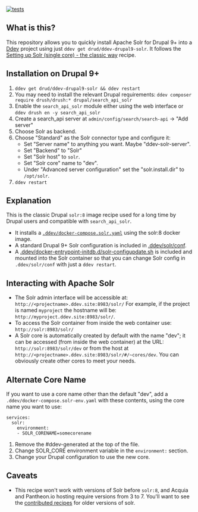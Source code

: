 [![tests](https://github.com/drud/ddev-drupal9-solr/actions/workflows/tests.yml/badge.svg)](https://github.com/drud/ddev-drupal9-solr/actions/workflows/tests.yml)

## What is this?

This repository allows you to quickly install Apache Solr for Drupal 9+ into a [Ddev](https://ddev.readthedocs.io) project using just `ddev get drud/ddev-drupal9-solr`. It follows the [Setting up Solr (single core) - the classic way](https://git.drupalcode.org/project/search_api_solr/-/blob/4.x/README.md#setting-up-solr-single-core-the-classic-way) recipe.

## Installation on Drupal 9+

1. `ddev get drud/ddev-drupal9-solr && ddev restart`
1. You may need to install the relevant Drupal requirements: `ddev composer require drush/drush:* drupal/search_api_solr`
1. Enable the `search_api_solr` module either using the web interface or `ddev drush en -y search_api_solr`
1. Create a search_api server at `admin/config/search/search-api` -> "Add server"
1. Choose Solr as backend.
1. Choose "Standard" as the Solr connector type and configure it:
    * Set "Server name" to anything you want. Maybe "ddev-solr-server".
    * Set "Backend" to "Solr"
   * Set "Solr host" to `solr`.
   * Set "Solr core" name to "dev".
   * Under "Advanced server configuration" set the "solr.install.dir" to `/opt/solr`.
1. `ddev restart`

## Explanation

This is the classic Drupal `solr:8` image recipe used for a long time by Drupal users and compatible with `search_api_solr`. 

* It installs a [`.ddev/docker-compose.solr.yaml`](docker-compose.solr.yaml) using the solr:8 docker image.
* A standard Drupal 9+ Solr configuration is included in [.ddev/solr/conf](solr/conf).
* A [.ddev/docker-entrypoint-initdb.d/solr-configupdate.sh](solr/docker-entrypoint-initdb.d/solr-configupdate.sh) is included and mounted into the Solr container so that you can change Solr config in `.ddev/solr/conf` with just a `ddev restart`.

## Interacting with Apache Solr

* The Solr admin interface will be accessible at: `http://<projectname>.ddev.site:8983/solr/` For example, if the project is named `myproject` the hostname will be: `http://myproject.ddev.site:8983/solr/`.
* To access the Solr container from inside the web container use: `http://solr:8983/solr/`
* A Solr core is automatically created by default with the name "dev"; it can be accessed (from inside the web container) at the URL: `http://solr:8983/solr/dev` or from the host at `http://<projectname>.ddev.site:8983/solr/#/~cores/dev`. You can obviously create other cores to meet your needs.

## Alternate Core Name

If you want to use a core name other than the default "dev", add a `.ddev/docker-compose.solr-env.yaml` with these contents, using the core name you want to use:
```
services:
  solr:
    environment:
    - SOLR_CORENAME=somecorename
```
1. Remove the #ddev-generated at the top of the file.
2. Change SOLR_CORE environment variable in the `environment:` section.
3. Change your Drupal configuration to use the new core.

## Caveats
* This recipe won't work with versions of Solr before `solr:8`, and Acquia and Pantheon.io hosting require versions from 3 to 7. You'll want to see the [contributed recipes](https://github.com/drud/ddev-contrib) for older versions of solr.


